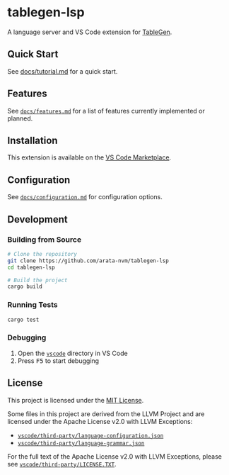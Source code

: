 # tablegen-lsp

A language server and VS Code extension for [TableGen](https://llvm.org/docs/TableGen/index.html).

## Quick Start

See [docs/tutorial.md](docs/tutorial.md) for a quick start.

## Features

See [`docs/features.md`](docs/features.md) for a list of features currently implemented or planned.

## Installation

This extension is available on the [VS Code Marketplace](https://marketplace.visualstudio.com/items?itemName=arata-nvm.tablegen-lsp).

## Configuration

See [`docs/configuration.md`](docs/configuration.md) for configuration options.

## Development

### Building from Source

```bash
# Clone the repository
git clone https://github.com/arata-nvm/tablegen-lsp
cd tablegen-lsp

# Build the project
cargo build
```

### Running Tests

```bash
cargo test
```

### Debugging

1. Open the [`vscode`](vscode) directory in VS Code
2. Press <kbd>F5</kbd> to start debugging

## License

This project is licensed under the [MIT License](vscode/LICENSE).

Some files in this project are derived from the LLVM Project and are licensed under the Apache License v2.0 with LLVM Exceptions:
- [`vscode/third-party/language-configuration.json`](vscode/third-party/language-configuration.json)
- [`vscode/third-party/language-grammar.json`](vscode/third-party/language-grammar.json)

For the full text of the Apache License v2.0 with LLVM Exceptions, please see [`vscode/third-party/LICENSE.TXT`](vscode/third-party/LICENSE.TXT).
